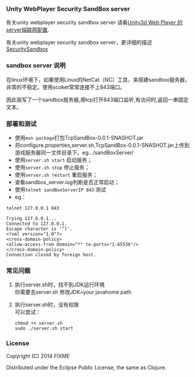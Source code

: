 ### Unity WebPlayer Security SandBox server

有关unity webplayer security sandbox server 请看[Unity3d Web Player 的server端联网配置](http://www.cnblogs.com/funyuto/p/3216256.html).

有关unity webplayer security sandbox server，更详细的描述[SecuritySandbox](http://game.ceeger.com/Manual/SecuritySandbox.html)

### sandbox server 说明

在linux环境下，如果使用Linux的NetCat（NC）工具，来搭建sandbox服务器，非常的不稳定。使用scoket常常连接不上843端口。

因此我写了一个sandbox服务器,用tcp打开843端口监听,有访问时,返回一串固定文本。

### 部署和测试

* 使用`mvn package`打包TcpSandBox-0.0.1-SNASHOT.jar
* 将configure.properties,server.sh,TcpSandBox-0.0.1-SNASHOT.jar上传到游戏服务器同一文件目录下。eg:../sandBoxServer/
* 使用`server.sh start`   启动服务；
* 使用`server.sh stop`    停止服务；
* 使用`server.sh restart` 重启服务；
* 查看sandbox_server.log判断是否正常启动；
* 使用`telnet sandBoxServerIP 843` 测试
* eg：
    
 ```     
 telnet 127.0.0.1 843

 Trying 127.0.0.1...
 Connected to 127.0.0.1.
 Escape character is '^]'.
 <?xml version="1.0"?>
 <cross-domain-policy>
 <allow-access-from domain="*" to-ports="1-65536"/>
 </cross-domain-policy>
 Connection closed by foreign host.
 ```    
 
### 常见问题

1. 执行server.sh时，找不到JDK运行环境  
你需要去server.sh 修改JDK=your javahome path

2. 执行server.sh时，没有权限   
可以尝试：

    ```
    chmod +x server.sh
    sudo ./server.sh start
    ```

### License

Copyright (C) 2014 FIXME

Distributed under the Eclipse Public License, the same as Clojure.
 

  
